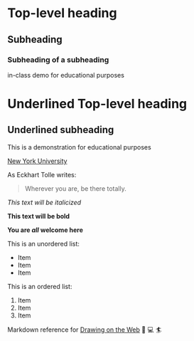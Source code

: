 # Top-level heading
## Subheading
### Subheading of a subheading
in-class demo for educational purposes

Underlined Top-level heading
============================

Underlined subheading
---------------------

This is a demonstration for educational purposes

[New York University](https://www.nyu.edu)

As Eckhart Tolle writes:

> Wherever you are, be there totally.

*This text will be italicized*

**This text will be bold**

**You are _all_ welcome here**

This is an unordered list:
* Item
* Item
* Item

This is an ordered list:
1. Item
2. Item
3. Item

Markdown reference for [Drawing on the Web](https://cs.nyu.edu/courses/spring19/CSCI-UA.0380-001/notes/) :art: :computer: :surfer:
